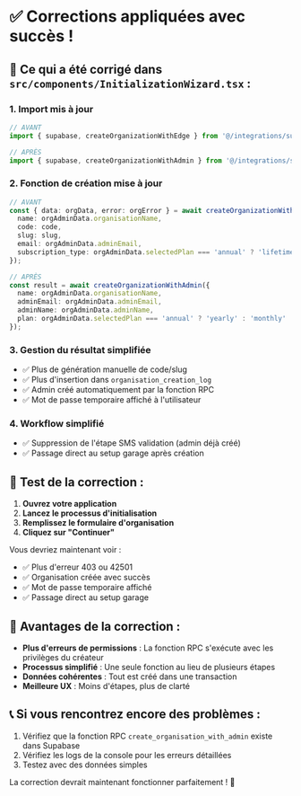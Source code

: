 # ✅ Corrections appliquées avec succès !

## 🔧 Ce qui a été corrigé dans `src/components/InitializationWizard.tsx` :

### 1. Import mis à jour
```typescript
// AVANT
import { supabase, createOrganizationWithEdge } from '@/integrations/supabase/client';

// APRÈS
import { supabase, createOrganizationWithAdmin } from '@/integrations/supabase/client';
```

### 2. Fonction de création mise à jour
```typescript
// AVANT
const { data: orgData, error: orgError } = await createOrganizationWithEdge({
  name: orgAdminData.organisationName,
  code: code,
  slug: slug,
  email: orgAdminData.adminEmail,
  subscription_type: orgAdminData.selectedPlan === 'annual' ? 'lifetime' : 'monthly'
});

// APRÈS
const result = await createOrganizationWithAdmin({
  name: orgAdminData.organisationName,
  adminEmail: orgAdminData.adminEmail,
  adminName: orgAdminData.adminName,
  plan: orgAdminData.selectedPlan === 'annual' ? 'yearly' : 'monthly'
});
```

### 3. Gestion du résultat simplifiée
- ✅ Plus de génération manuelle de code/slug
- ✅ Plus d'insertion dans `organisation_creation_log`
- ✅ Admin créé automatiquement par la fonction RPC
- ✅ Mot de passe temporaire affiché à l'utilisateur

### 4. Workflow simplifié
- ✅ Suppression de l'étape SMS validation (admin déjà créé)
- ✅ Passage direct au setup garage après création

## 🧪 Test de la correction :

1. **Ouvrez votre application**
2. **Lancez le processus d'initialisation**
3. **Remplissez le formulaire d'organisation**
4. **Cliquez sur "Continuer"**

Vous devriez maintenant voir :
- ✅ Plus d'erreur 403 ou 42501
- ✅ Organisation créée avec succès
- ✅ Mot de passe temporaire affiché
- ✅ Passage direct au setup garage

## 🚀 Avantages de la correction :

- **Plus d'erreurs de permissions** : La fonction RPC s'exécute avec les privilèges du créateur
- **Processus simplifié** : Une seule fonction au lieu de plusieurs étapes
- **Données cohérentes** : Tout est créé dans une transaction
- **Meilleure UX** : Moins d'étapes, plus de clarté

## 📞 Si vous rencontrez encore des problèmes :

1. Vérifiez que la fonction RPC `create_organisation_with_admin` existe dans Supabase
2. Vérifiez les logs de la console pour les erreurs détaillées
3. Testez avec des données simples

La correction devrait maintenant fonctionner parfaitement ! 🎉
